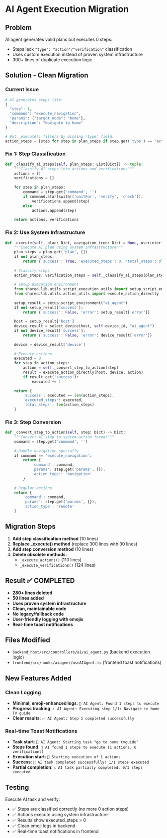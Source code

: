 # AI Agent Execution Migration

## Problem
AI agent generates valid plans but executes 0 steps:
- Steps lack `"type": "action"/"verification"` classification  
- Uses custom execution instead of proven system infrastructure
- 300+ lines of duplicate execution logic

## Solution - Clean Migration

### Current Issue
```python
# AI generates steps like:
{
  "step": 1,
  "command": "execute_navigation", 
  "params": {"target_node": "home"},
  "description": "Navigate to home"
}

# But _execute() filters by missing 'type' field:
action_steps = [step for step in plan_steps if step.get('type') == 'action']  # Returns []
```

### Fix 1: Step Classification
```python
def _classify_ai_steps(self, plan_steps: List[Dict]) -> tuple:
    """Classify AI steps into actions and verifications"""
    actions = []
    verifications = []
    
    for step in plan_steps:
        command = step.get('command', '')
        if command.startswith(('waitFor', 'verify', 'check')):
            verifications.append(step)
        else:
            actions.append(step)
    
    return actions, verifications
```

### Fix 2: Use System Infrastructure
```python
def _execute(self, plan: Dict, navigation_tree: Dict = None, userinterface_name: str = "horizon_android_mobile") -> Dict:
    """Execute AI plan using system infrastructure"""
    plan_steps = plan.get('plan', [])
    if not plan_steps:
        return {'success': True, 'executed_steps': 0, 'total_steps': 0}
    
    # Classify steps
    action_steps, verification_steps = self._classify_ai_steps(plan_steps)
    
    # Setup execution environment
    from shared.lib.utils.script_execution_utils import setup_script_environment, select_device
    from shared.lib.utils.action_utils import execute_action_directly
    
    setup_result = setup_script_environment("ai_agent")
    if not setup_result['success']:
        return {'success': False, 'error': setup_result['error']}
    
    host = setup_result['host']
    device_result = select_device(host, self.device_id, "ai_agent")
    if not device_result['success']:
        return {'success': False, 'error': device_result['error']}
    
    device = device_result['device']
    
    # Execute actions
    executed = 0
    for step in action_steps:
        action = self._convert_step_to_action(step)
        result = execute_action_directly(host, device, action)
        if result.get('success'):
            executed += 1
    
    return {
        'success': executed == len(action_steps),
        'executed_steps': executed,
        'total_steps': len(action_steps)
    }
```

### Fix 3: Step Conversion
```python
def _convert_step_to_action(self, step: Dict) -> Dict:
    """Convert AI step to system action format"""
    command = step.get('command', '')
    
    # Handle navigation specially
    if command == 'execute_navigation':
        return {
            'command': command,
            'params': step.get('params', {}),
            'action_type': 'navigation'
        }
    
    # Regular actions
    return {
        'command': command,
        'params': step.get('params', {}),
        'action_type': 'remote'
    }
```

## Migration Steps

1. **Add step classification method** (10 lines)
2. **Replace _execute() method** (replace 300 lines with 30 lines)
3. **Add step conversion method** (10 lines)
4. **Delete obsolete methods**:
   - `_execute_actions()` (110 lines)
   - `_execute_verifications()` (124 lines)

## Result ✅ COMPLETED
- **280+ lines deleted**
- **50 lines added** 
- **Uses proven system infrastructure**
- **Clean, maintainable code**
- **No legacy/fallback code**
- **User-friendly logging with emojis**
- **Real-time toast notifications**

## Files Modified
- `backend_host/src/controllers/ai/ai_agent.py` (backend execution logic)
- `frontend/src/hooks/aiagent/useAIAgent.ts` (frontend toast notifications)

## New Features Added
### Clean Logging
- **Minimal, emoji-enhanced logs**: `🤖 AI Agent: Found 1 steps to execute`
- **Progress tracking**: `⚡ AI Agent: Executing step 1/1: Navigate to home TV guide`
- **Clear results**: `✅ AI Agent: Step 1 completed successfully`

### Real-time Toast Notifications
- **Task start**: `🤖 AI Agent: Starting task "go to home tvguide"`
- **Steps found**: `🤖 AI found 1 steps to execute (1 actions, 0 verifications)`
- **Execution start**: `🚀 Starting execution of 1 actions`
- **Success**: `🎉 AI task completed successfully! 1/1 steps executed`
- **Partial completion**: `⚠️ AI task partially completed: 0/1 steps executed`

## Testing
Execute AI task and verify:
- ✅ Steps are classified correctly (no more 0 action steps)
- ✅ Actions execute using system infrastructure
- ✅ Results show executed_steps > 0
- ✅ Clean emoji logs in backend
- ✅ Real-time toast notifications in frontend
